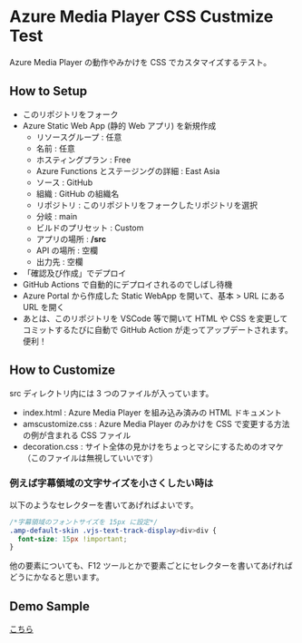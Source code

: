 # Azure Media Player CSS Custmize Test
Azure Media Player の動作やみかけを CSS でカスタマイズするテスト。

## How to Setup
- このリポジトリをフォーク
- Azure Static Web App (静的 Web アプリ) を新規作成
    - リソースグループ : 任意
    - 名前 : 任意
    - ホスティングプラン : Free
    - Azure Functions とステージングの詳細 : East Asia
    - ソース : GitHub
    - 組織 : GitHub の組織名
    - リポジトリ : このリポジトリをフォークしたリポジトリを選択
    - 分岐 : main
    - ビルドのプリセット : Custom
    - アプリの場所 : **/src**
    - API の場所 : 空欄
    - 出力先 : 空欄
- 「確認及び作成」でデプロイ
- GitHub Actions で自動的にデプロイされるのでしばし待機
- Azure Portal から作成した Static WebApp を開いて、基本 > URL にある URL を開く
- あとは、このリポジトリを VSCode 等で開いて HTML や CSS を変更してコミットするたびに自動で GitHub Action が走ってアップデートされます。便利！

## How to Customize
src ディレクトリ内には 3 つのファイルが入っています。
- index.html : Azure Media Player を組み込み済みの HTML ドキュメント
- amscustomize.css : Azure Media Player のみかけを CSS で変更する方法の例が含まれる CSS ファイル
- decoration.css : サイト全体の見かけをちょっとマシにするためのオマケ（このファイルは無視していいです）

### 例えば字幕領域の文字サイズを小さくしたい時は
以下のようなセレクターを書いてあげればよいです。

```css
/*字幕領域のフォントサイズを 15px に設定*/
.amp-default-skin .vjs-text-track-display>div>div {
  font-size: 15px !important;
}
```

他の要素についても、F12 ツールとかで要素ごとにセレクターを書いてあげればどうにかなると思います。

## Demo Sample
[こちら](https://brave-desert-0b0189a00.azurestaticapps.net)